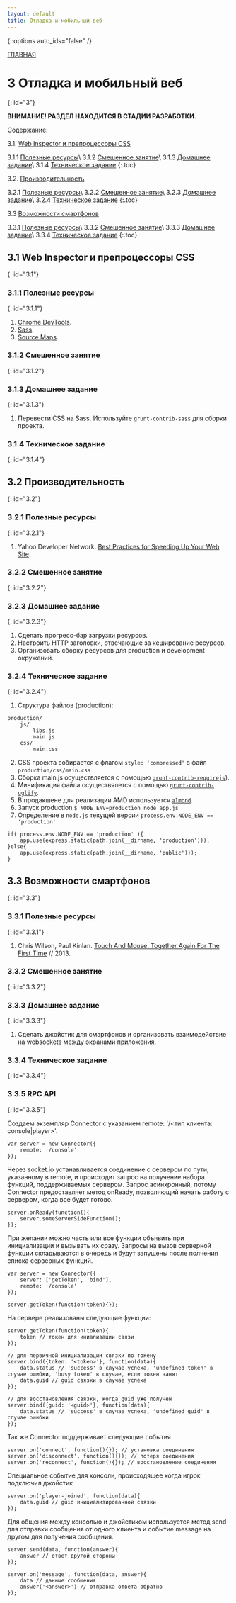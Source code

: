 ```yaml
---
layout: default
title: Отладка и мобильный веб
---
```


{::options auto_ids="false" /}

[ГЛАВНАЯ](/)

# 3 Отладка и мобильный веб
{: id="3"}

**ВНИМАНИЕ! РАЗДЕЛ НАХОДИТСЯ В СТАДИИ РАЗРАБОТКИ.**

Содержание:

3.1. [Web Inspector и препроцессоры CSS](#3.1)

3.1.1 [Полезные ресурсы](#3.1.1)\\
3.1.2 [Смешенное занятие](#3.1.2)\\
3.1.3 [Домашнее задание](#3.1.3)\\
3.1.4 [Техническое задание](#3.1.4)
{:.toc}

3.2. [Производительность](#3.2)

3.2.1 [Полезные ресурсы](#3.2.1)\\
3.2.2 [Смешенное занятие](#3.2.2)\\
3.2.3 [Домашнее задание](#3.2.3)\\
3.2.4 [Техническое задание](#3.2.4)
{:.toc}

3.3 [Возможности смартфонов](#3.3)

3.3.1 [Полезные ресурсы](#3.3.1)\\
3.3.2 [Смешенное занятие](#3.3.2)\\
3.3.3 [Домашнее задание](#3.3.3)\\
3.3.4 [Техническое задание](#3.3.4)
{:.toc}

## 3.1 Web Inspector и препроцессоры CSS
{: id="3.1"}

### 3.1.1 Полезные ресурсы
{: id="3.1.1"}

1. [Chrome DevTools](https://developers.google.com/chrome-developer-tools/).
2. [Sass](http://sass-lang.com).
2. [Source Maps](https://developers.google.com/chrome-developer-tools/docs/css-preprocessors).

### 3.1.2 Смешенное занятие
{: id="3.1.2"}

<!--
- WebInspector (demo).
    + breakpoints
    + source maps
    + overrides
- Sass
    + mixins
-->

### 3.1.3 Домашнее задание
{: id="3.1.3"}

1. Перевести CSS на Sass. Используйте `grunt-contrib-sass` для сборки проекта.

### 3.1.4 Техническое задание
{: id="3.1.4"}

## 3.2 Производительность
{: id="3.2"}

### 3.2.1 Полезные ресурсы
{: id="3.2.1"}

1. Yahoo Developer Network. [Best Practices for Speeding Up Your Web Site](http://developer.yahoo.com/performance/rules.html).

### 3.2.2 Смешенное занятие
{: id="3.2.2"}

<!--
- HTTP Cache.
- HTTP Waterfall.
- Reflow/Repaint.
- Web workers.
- [App Cache](http://www.html5rocks.com/en/tutorials/appcache/beginner/).
- Prefetching.
- CSS специфичность.
- Сборка через r.js.
-->

### 3.2.3 Домашнее задание
{: id="3.2.3"}

1. Сделать прогресс-бар загрузки ресурсов.
2. Настроить HTTP заголовки, отвечающие за кеширование ресурсов.
3. Организовать сборку ресурсов для production и development окружений.

### 3.2.4 Техническое задание
{: id="3.2.4"}

1. Структура файлов (production):

~~~
production/
    js/
        libs.js
        main.js
    css/
        main.css
~~~

2. CSS проекта собирается с флагом  `style: 'compressed'` в файл `production/css/main.css`
3. Сборка main.js осуществляется с помощью [`grunt-contrib-requirejs`](https://npmjs.org/package/grunt-contrib-requirejs)).
4. Минификация файла осуществялется с помощью [`grunt-contrib-uglify`](https://npmjs.org/package/grunt-contrib-uglify).
5. В продакшене для реализации AMD используется [`almond`](https://github.com/jrburke/almond).
6. Запуск production `$ NODE_ENV=production node app.js`
7. Определение в `node.js` текущей версии `process.env.NODE_ENV == 'production'`

~~~
if( process.env.NODE_ENV == 'production' ){
    app.use(express.static(path.join(__dirname, 'production')));
}else{
    app.use(express.static(path.join(__dirname, 'public')));
}
~~~

## 3.3 Возможности смартфонов
{: id="3.3"}

### 3.3.1 Полезные ресурсы
{: id="3.3.1"}

1. Chris Wilson, Paul Kinlan. [Touch And Mouse. Together Again For The First Time](http://www.html5rocks.com/en/mobile/touchandmouse/) // 2013.

### 3.3.2 Смешенное занятие
{: id="3.3.2"}

<!--
- Акселерометр.
- Гироскоп.
- Тач-события.
-->

### 3.3.3 Домашнее задание
{: id="3.3.3"}

1. Сделать джойстик для смартфонов и организовать взаимодействие на websockets между экранами приложения.

### 3.3.4 Техническое задание
{: id="3.3.4"}

### 3.3.5 RPC API
{: id="3.3.5"}

Создаем экземпляр Connector с указанием remote: '/<тип клиента: console|player>'.

~~~
var server = new Connector({
    remote: '/console'
});
~~~

Через socket.io устанавливается соединение с сервером по пути, указанному в remote, и происходит запрос на получение набора функций, поддерживаемых сервером. Запрос асинхронный, потому Connector предоставляет метод onReady, позволяющий начать работу с сервером, когда все будет готово.

~~~
server.onReady(function(){
    server.someServerSideFunction();
});
~~~

При желании можно часть или все функции объявить при инициализации и вызывать их сразу. Запросы на вызов серверной функции складываются в очередь и будут запущены после полчения списка серверных функций.

~~~
var server = new Connector({
    server: ['getToken', 'bind'],
    remote: '/console'
});

server.getToken(function(token){});
~~~

На сервере реализованы следующие функции:

~~~
server.getToken(function(token){
    token // токен для иниализации связи
});

// для первичной инициализации связки по токену
server.bind({token: '<token>'}, function(data){
    data.status // 'success' в случае успеха, 'undefined token' в случае ошибки, 'busy token' в случае, если токен занят
    data.guid // guid связки в случае успеха
});

// для восстановления связки, когда guid уже получен
server.bind({guid: '<guid>'}, function(data){
    data.status // 'success' в случае успеха, 'undefined guid' в случае ошибки
});
~~~

Так же Connector поддерживает следующие события

~~~
server.on('connect', function(){}); // установка соединения
server.on('disconnect', function(){}); // потеря соединения
server.on('reconnect', function(){}); // восстановление соединения
~~~

Специальное событие для консоли, происходящее когда игрок подключил джойстик

~~~
server.on('player-joined', function(data){
    data.guid // guid инициализированной связки
});
~~~

Для общения между консолью и джойстиком используется метод send для отправки сообщения от одного клиента и событие message на другом для получения сообщения.

~~~
server.send(data, function(answer){
    answer // ответ другой стороны
});

server.on('message', function(data, answer){
    data // данные сообщения
    answer('<answer>') // отправка ответа обратно
});
~~~

